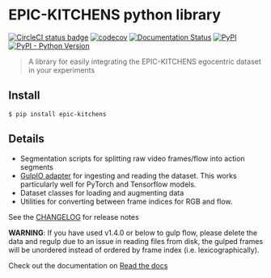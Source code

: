 # EPIC-KITCHENS python library

[![CircleCI status badge](https://img.shields.io/circleci/project/github/epic-kitchens/epic-lib/master.svg)](https://circleci.com/gh/epic-kitchens/epic-lib)
[![codecov](https://codecov.io/gh/epic-kitchens/epic-lib/branch/master/graph/badge.svg)](https://codecov.io/gh/epic-kitchens/epic-lib)
[![Documentation Status](https://readthedocs.org/projects/epic-kitchens/badge/?version=latest)](http://epic-kitchens.readthedocs.io/en/latest/?badge=latest)
[![PyPI](https://img.shields.io/pypi/v/epic-kitchens.svg)](https://pypi.org/project/epic-kitchens/#description)
[![PyPI - Python Version](https://img.shields.io/pypi/pyversions/epic-kitchens.svg)](https://pypi.org/project/epic-kitchens/)

> A library for easily integrating the EPIC-KITCHENS egocentric dataset in your
> experiments

## Install

```console
$ pip install epic-kitchens
```

## Details

* Segmentation scripts for splitting raw video frames/flow into action segments
* [GulpIO adapter](https://github.com/TwentyBN/GulpIO#loading-data) for ingesting and reading the
  dataset. This works particularly well for PyTorch and Tensorflow models.
* Dataset classes for loading and augmenting data
* Utilities for converting between frame indices for RGB and flow.

See the [CHANGELOG](CHANGELOG.md) for release notes

**WARNING**: If you have used v1.4.0 or below to gulp flow, please delete the
data and regulp due to an issue in reading files from disk, the gulped frames will
be unordered instead of ordered by frame index (i.e. lexicographically).

Check out the documentation on [Read the
docs](https://epic-kitchens.readthedocs.io/en/latest/index.html)
